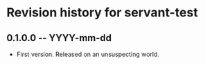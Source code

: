 # Revision history for servant-test

## 0.1.0.0 -- YYYY-mm-dd

* First version. Released on an unsuspecting world.
